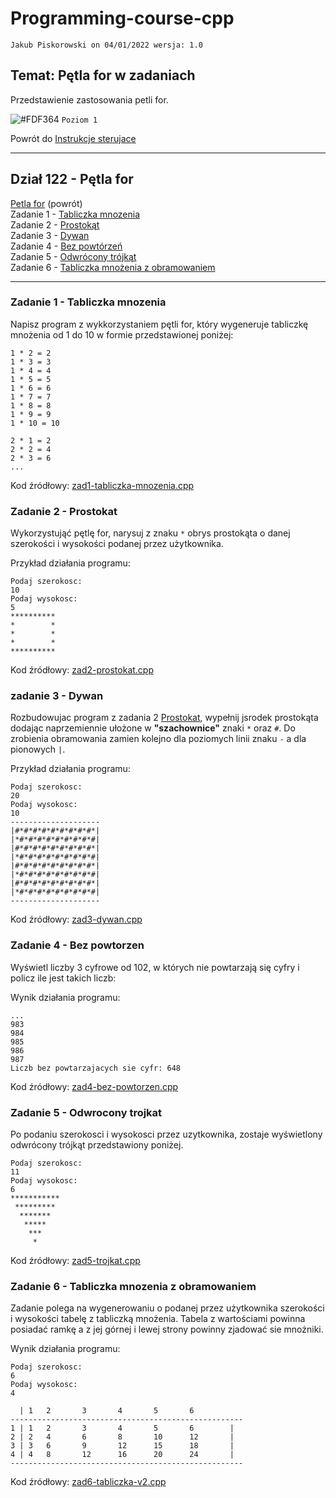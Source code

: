 # Programming-course-cpp

`Jakub Piskorowski on 04/01/2022 wersja: 1.0`

## Temat: Pętla for w zadaniach

Przedstawienie zastosowania petli for.

![#FDF364](https://via.placeholder.com/15/FDF364/000000?text=+) `Poziom 1`

Powrót do [Instrukcje sterujace ](/1-programowanie-strukturalne/1-2-instrukcje-sterujace/README.md)

---

## Dział 122 - Pętla for

[Petla for](/1-programowanie-strukturalne/1-2-instrukcje-sterujace/1-2-2-petla-for/README.md) (powrót) \
Zadanie 1 - [Tabliczka mnozenia](#zadanie-1---tabliczkka-mnozenia) \
Zadanie 2 - [Prostokąt](#zadanie-2---prostokąt)\
Zadanie 3 - [Dywan](#zadanie-3---dywan)\
Zadanie 4 - [Bez powtórzeń](#zadanie-4---bez-powtorzen) \
Zadanie 5 - [Odwrócony trójkąt](#zadanie-5---odwrocony-trojkat) \
Zadanie 6 - [Tabliczka mnożenia z obramowaniem](#zadanie-6---tabliczka-mnozenia-z-obramowaniem)

---

### Zadanie 1 - Tabliczka mnozenia

Napisz program z wykkorzystaniem pętli for, który wygeneruje tabliczkę mnożenia od 1 do 10 w formie przedstawionej poniżej:

```text
1 * 2 = 2
1 * 3 = 3
1 * 4 = 4
1 * 5 = 5
1 * 6 = 6
1 * 7 = 7
1 * 8 = 8
1 * 9 = 9
1 * 10 = 10

2 * 1 = 2
2 * 2 = 4
2 * 3 = 6
...
```

Kod źródłowy: [zad1-tabliczka-mnozenia.cpp](zad1-tabliczka-mnozenia.cpp)

### Zadanie 2 - Prostokat

Wykorzystująć pętlę for, narysuj z znaku `*` obrys prostokąta o danej szerokości i wysokości podanej przez użytkownika.

Przykład działania programu:

```text
Podaj szerokosc: 
10
Podaj wysokosc: 
5
**********
*        *
*        *
*        *
**********
```

Kod źródłowy: [zad2-prostokat.cpp](zad2-prostokat.cpp)

### zadanie 3 - Dywan

Rozbudowujac program z zadania 2 [Prostokat](#zadanie-2---prostokat), wypełnij jsrodek prostokąta dodając naprzemiennie ułożone w **"szachownice"** znaki `*` oraz `#`. Do zrobienia obramowania zamien kolejno dla poziomych linii znaku `-` a dla pionowych `|`.

Przykład działania programu:

```text
Podaj szerokosc: 
20
Podaj wysokosc: 
10
--------------------
|#*#*#*#*#*#*#*#*#*|
|*#*#*#*#*#*#*#*#*#|
|#*#*#*#*#*#*#*#*#*|
|*#*#*#*#*#*#*#*#*#|
|#*#*#*#*#*#*#*#*#*|
|*#*#*#*#*#*#*#*#*#|
|#*#*#*#*#*#*#*#*#*|
|*#*#*#*#*#*#*#*#*#|
--------------------
```

Kod źródłowy: [zad3-dywan.cpp](zad3-dywan.cpp)

### Zadanie 4 - Bez powtorzen

Wyświetl liczby 3 cyfrowe od 102, w których nie powtarzają się cyfry i policz ile jest takich liczb:

Wynik działania programu:

```text
...
983
984
985
986
987
Liczb bez powtarzajacych sie cyfr: 648
```

Kod źródłowy: [zad4-bez-powtorzen.cpp](zad4-bez-powtorzen.cpp)

### Zadanie 5 - Odwrocony trojkat

Po podaniu szerokosci i wysokosci przez uzytkownika, zostaje wyświetlony odwrócony trójkąt przedstawiony poniżej.

```text
Podaj szerokosc: 
11
Podaj wysokosc: 
6
***********
 *********
  *******
   *****
    ***
     *
```

Kod źródłowy: [zad5-trojkat.cpp](zad5-trojkat.cpp)

### Zadanie 6 - Tabliczka mnozenia z obramowaniem

Zadanie polega na wygenerowaniu o podanej przez użytkownika szerokości i wysokości tabelę z tabliczką mnożenia. Tabela z wartościami powinna posiadać ramkę a z jej górnej i lewej strony powinny zjadować sie mnożniki.

Wynik działania programu:

```text
Podaj szerokosc: 
6
Podaj wysokosc: 
4

  | 1   2       3       4       5       6
----------------------------------------------------
1 | 1   2       3       4       5       6        |
2 | 2   4       6       8       10      12       |
3 | 3   6       9       12      15      18       |
4 | 4   8       12      16      20      24       |
----------------------------------------------------
```

Kod źródłowy: [zad6-tabliczka-v2.cpp](zad6-tabliczka-v2.cpp)
